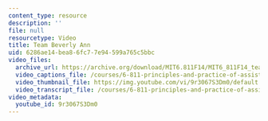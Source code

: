 ```yaml
---
content_type: resource
description: ''
file: null
resourcetype: Video
title: Team Beverly Ann
uid: 6286ae14-bea8-6fc7-7e94-599a765c5bbc
video_files:
  archive_url: https://archive.org/download/MIT6.811F14/MIT6_811F14_team_beverley_ann_300k.mp4
  video_captions_file: /courses/6-811-principles-and-practice-of-assistive-technology-fall-2014/70f8e85e12205fa38c078f8c78d831db_9r3067S3Dm0.vtt
  video_thumbnail_file: https://img.youtube.com/vi/9r3067S3Dm0/default.jpg
  video_transcript_file: /courses/6-811-principles-and-practice-of-assistive-technology-fall-2014/5d5c6a5828906ba1a656399c0db5fdc0_9r3067S3Dm0.pdf
video_metadata:
  youtube_id: 9r3067S3Dm0
---
```

